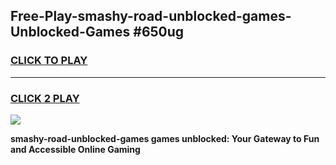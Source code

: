 
## Free-Play-smashy-road-unblocked-games-Unblocked-Games #650ug
<h3>
<a href="https://news.freeplayer.one?title=smashy-road-unblocked-games&ref=8M">CLICK TO PLAY</a></h3>
<hr>

<h3>
<a href="https://news.freeplayer.one?title=smashy-road-unblocked-games&ref=8M">CLICK 2 PLAY</a>
  
</h3>

<a href="https://news.freeplayer.one?title=smashy-road-unblocked-games&ref=8M"><img src="https://clearcache.store/games.png"></a>


**smashy-road-unblocked-games games unblocked: Your Gateway to Fun and Accessible Online Gaming**
